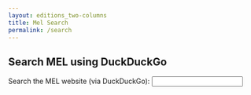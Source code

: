 ```yaml
---
layout: editions_two-columns
title: Mel Search
permalink: /search
---
```


## Search MEL using DuckDuckGo

<form action="https://duckduckgo.com" target="_blank" rel="noopener">
        <label for="search">Search the MEL website (via DuckDuckGo):</label>
        <input name="q" id="search" />
        <input type="hidden" name="sites" value="https://melville.electroniclibrary.org/" />
        <input type="hidden" name="ko" value="-2" />
        <input type="hidden" name="k1" value="-1" />
        <input type="hidden" name="kz" value="-1" />
        <input type="hidden" name="km" value="m" />
        <input type="hidden" name="k7" value="#fafef5" />
</form>